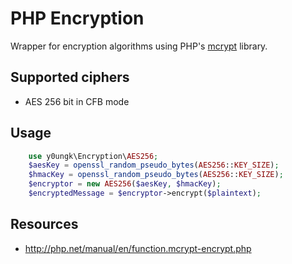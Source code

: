# PHP Encryption

Wrapper for encryption algorithms using PHP's [mcrypt](http://php.net/manual/en/book.mcrypt.php) library.

## Supported ciphers
 * AES 256 bit in CFB mode

## Usage

```php
    use y0ungk\Encryption\AES256;
    $aesKey = openssl_random_pseudo_bytes(AES256::KEY_SIZE);
    $hmacKey = openssl_random_pseudo_bytes(AES256::KEY_SIZE);
	$encryptor = new AES256($aesKey, $hmacKey);
    $encryptedMessage = $encryptor->encrypt($plaintext);
```

## Resources
 * http://php.net/manual/en/function.mcrypt-encrypt.php